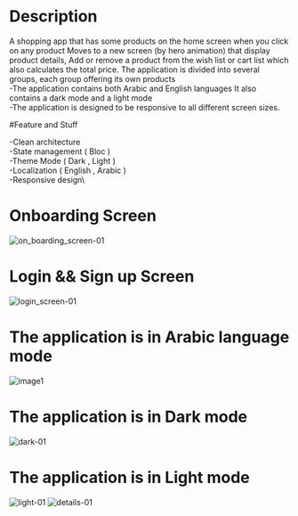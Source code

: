 # Description

A shopping app that has some products on the home screen when you click on any product
 Moves to a new screen (by hero animation) that display product details,
 Add or remove a product from the wish list or cart list which also calculates the total price.
The application is divided into several groups, each group offering its own products\
-The application contains both Arabic and English languages
It also contains a dark mode and a light mode\
-The application is designed to be responsive to all different screen sizes.


#Feature and Stuff

-Clean architecture\
-State management ( Bloc )\
-Theme Mode ( Dark  , Light  )\
-Localization ( English , Arabic )\
-Responsive design\

# Onboarding Screen
![on_boarding_screen-01](https://github.com/yousabgithub/smart_shop_clean_architecture/assets/97704843/0f238289-a130-4847-bd69-9e439fcd25c5)
# Login && Sign up Screen
![login_screen-01](https://github.com/yousabgithub/smart_shop_clean_architecture/assets/97704843/1d20d913-2693-4560-9cf5-6609216fb30a)
# The application is in Arabic language mode
![image1](https://github.com/yousabgithub/smart_shop_clean_architecture/assets/97704843/4c2bb077-78eb-4266-bdb7-ca8962fc08b4)
# The application is in Dark mode
![dark-01](https://github.com/yousabgithub/smart_shop_clean_architecture/assets/97704843/c511b612-dec4-41b7-9dfc-91d054c29a8d)
# The application is in Light mode
![light-01](https://github.com/yousabgithub/smart_shop_clean_architecture/assets/97704843/06a172b9-8118-47ce-a828-bbb3a5d2fbe0)
![details-01](https://github.com/yousabgithub/smart_shop_clean_architecture/assets/97704843/11960ee9-ce90-4cc9-a0e2-228265566ff6)



